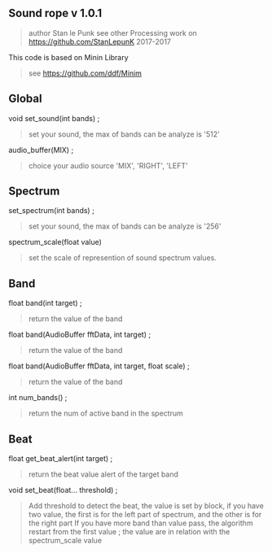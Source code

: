 
Sound rope
v 1.0.1
--
>author Stan le Punk
>see other Processing work on https://github.com/StanLepunK
>2017-2017


This code is based on Minin Library
>see https://github.com/ddf/Minim

Global
--
void set_sound(int bands) ;
>set your sound, the max of bands can be analyze is '512'

audio_buffer(MIX) ;
>choice your audio source 'MIX', 'RIGHT', 'LEFT'



Spectrum
--
set_spectrum(int bands) ;
>set your sound, the max of bands can be analyze is '256'

spectrum_scale(float value)
> set the scale of represention of sound spectrum values.



Band
--
float band(int target) ;
>return the value of the band

float band(AudioBuffer fftData, int target) ;
>return the value of the band

float band(AudioBuffer fftData, int target, float scale) ;
>return the value of the band

int num_bands() ;
>return the num of active band in the spectrum









Beat
--
float get_beat_alert(int target) ;
>return the beat value alert of the target band


void set_beat(float... threshold) ;
>Add threshold to detect the beat, the value is set by block, if you have two value, the first is for the left part of spectrum, and the other is for the right part
>If you have more band than value pass, the algorithm restart from the first value ; the value are in relation with the spectrum_scale value





